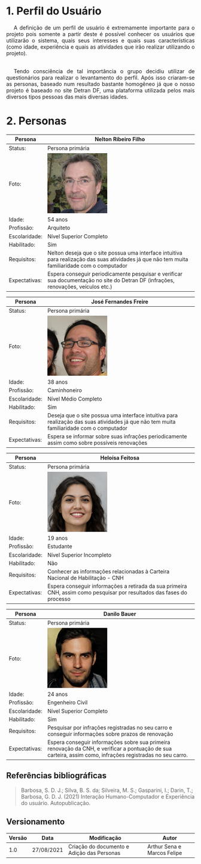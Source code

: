 # 1. Perfil do Usuário

<p style="text-indent: 20px;text-align: justify;">
    A definição de um perfil de usuário é extremamente importante
    para o projeto pois somente a partir deste é possível conhecer os
    usuários que utilizarão o sistema, quais seus interesses e quais suas 
    características (como idade, experiência e quais as atividades
    que irão realizar utilizando o projeto).
    <br/>
    <br/>
</p>
<p style="text-indent: 20px;text-align: justify;">   
    Tendo consciência de tal importância o grupo decidiu utilizar 
    de questionários para realizar o levantamento do perfil. Após
    isso criaram-se as personas, baseado num resultado bastante
    homogêneo já que o nosso projeto é baseado no site Detran DF,
    uma plataforma utilizada pelos mais diversos tipos pessoas
    das mais diversas idades.
</p>

# 2. Personas

| Persona | Nelton Ribeiro Filho |
|--|--|
| Status: | Persona primária |
| Foto: | <img src="/assets/analiseRequisitos/personas/persona1.jpg" alt="Enzo" style="width:160px;"/> |
| Idade: | 54 anos |
| Profissão: | Arquiteto |
| Escolaridade: | Nível Superior Completo |
| Habilitado: | Sim |
| Requisitos: | Nelton deseja que o site possua uma interface intuitiva para realização das suas atividades já que não tem muita familiaridade com o computador |
| Expectativas: | Espera conseguir periodicamente pesquisar e verificar sua documentação no site do Detran DF (infrações, renovações, veículos etc.) |

| Persona | José Fernandes Freire |
|--|--|
| Status: | Persona primária |
| Foto: | <img src="/assets/analiseRequisitos/personas/persona2.jpg" alt="Enzo" style="width:160px;"/> |
| Idade: | 38 anos |
| Profissão: | Caminhoneiro |
| Escolaridade: | Nível Médio Completo |
| Habilitado: | Sim |
| Requisitos: | Deseja que o site possua uma interface intuitiva para realização das suas atividades já que não tem muita familiaridade com o computador  |
| Expectativas: | Espera se informar sobre suas infrações periodicamente assim como sobre possíveis renovações |

| Persona | Heloísa Feitosa |
|--|--|
| Status: | Persona primária |
| Foto: | <img src="/assets/analiseRequisitos/personas/persona3.png" alt="Enzo" style="width:160px;"/> |
| Idade: | 19 anos |
| Profissão: | Estudante |
| Escolaridade: | Nível Superior Incompleto |
| Habilitado: | Não |
| Requisitos: | Conhecer as informações relacionadas à Carteira Nacional de Habilitação - CNH |
| Expectativas: | Espera conseguir informações a retirada da sua primeira CNH, assim como pesquisar por resultados das fases do processo |

| Persona | Danilo Bauer |
|--|--|
| Status: | Persona primária |
| Foto: | <img src="/assets/analiseRequisitos/personas/persona4.png" alt="Enzo" style="width:160px;"/> |
| Idade: | 24 anos |
| Profissão: | Engenheiro Civil |
| Escolaridade: | Nível Superior Completo |
| Habilitado: | Sim |
| Requisitos: | Pesquisar por infrações registradas no seu carro e conseguir informações sobre prazos de renovação  |
| Expectativas: | Espera conseguir informações sobre sua primeira renovação da CNH, e verificar a pontuação de sua carteira, assim como, infrações registradas no seu carro. |

## Referências bibliográficas
> Barbosa, S. D. J.; Silva, B. S. da; Silveira, M. S.; Gasparini, I.; Darin, T.; Barbosa, G. D. J. (2021) Interação Humano-Computador e Experiência do usuário. Autopublicação.

## Versionamento

| Versão | Data | Modificação| Autor |
|--|--|--|--|
| 1.0 | 27/08/2021 | Criação do documento e Adição das Personas | Arthur Sena e Marcos Felipe |